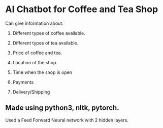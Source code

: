 # AI Chatbot for Coffee and Tea Shop
Can give information about:

1. Different types of coffee available.

2. Different types of tea available.

3. Price of coffee and tea.

4. Location of the shop.

5. Time when the shop is open

6. Payments

7. Delivery/Shipping

## Made using python3, nltk, pytorch.
Used a Feed Forward Neural network with 2 hidden layers.
